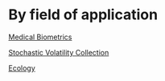 #  By field of application

[Medical Biometrics][1]

[Stochastic Volatility Collection][2]

[Ecology][3]


[1]: medical-biometrics
[2]: stochastic-volatility-collection
[3]: copy_of_medical-biometrics
